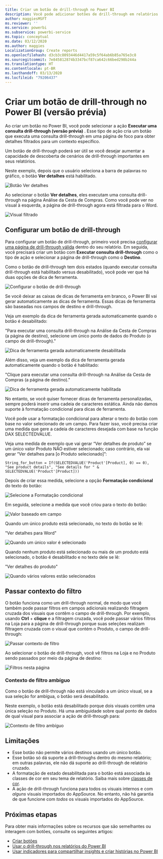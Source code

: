 ```yaml
---
title: Criar um botão de drill-through no Power BI
description: Você pode adicionar botões de drill-through em relatórios do Power BI que fazem seus relatórios se comportarem como aplicativos e aprofundarem o envolvimento com usuários.
author: maggiesMSFT
ms.reviewer: ''
ms.service: powerbi
ms.subservice: powerbi-service
ms.topic: conceptual
ms.date: 03/12/2020
ms.author: maggies
LocalizationGroup: Create reports
ms.openlocfilehash: d3cb3c8093446d4417a59c5f64ab6b85a765e3c8
ms.sourcegitcommit: 7e845812874b3347bcf87ca642c66bed298b244a
ms.translationtype: HT
ms.contentlocale: pt-BR
ms.lasthandoff: 03/13/2020
ms.locfileid: "79206437"
---
```

# <a name="create-a-drill-through-button-in-power-bi-preview"></a>Criar um botão de drill-through no Power BI (versão prévia)

Ao criar um botão no Power BI, você pode selecionar a ação **Executar uma consulta drill-through (versão prévia)** . Esse tipo de ação cria um botão que executa uma consulta drill-through em uma página de foco para obter detalhes filtrados para um contexto específico.

Um botão de drill-through poderá ser útil se você desejar aumentar a capacidade de descoberta de cenários de drill-through importantes em seus relatórios.

Neste exemplo, depois que o usuário seleciona a barra de palavras no gráfico, o botão **Ver detalhes** está habilitado.

![Botão Ver detalhes](media/desktop-drill-through-buttons/power-bi-drill-through-visual-button.png)

Ao selecionar o botão **Ver detalhes**, eles executam uma consulta drill-through na página Análise da Cesta de Compras. Como você pode ver no visual à esquerda, a página de drill-through agora está filtrada para o Word.

![Visual filtrado](media/desktop-drill-through-buttons/power-bi-drill-through-destination.png)

## <a name="set-up-a-drill-through-button"></a>Configurar um botão de drill-through

Para configurar um botão de drill-through, primeiro você precisa [configurar uma página de drill-through válida](desktop-drillthrough.md) dentro do seu relatório. Em seguida, você precisará criar um botão com **Executar consulta drill-through** como o tipo de ação e selecionar a página de drill-through como o **Destino**.

Como o botão de drill-through tem dois estados (quando executar consulta drill-through está habilitado versus desabilitado), você pode ver que há duas opções de dica de ferramenta.

![Configurar o botão de drill-through](media/desktop-drill-through-buttons/power-bi-create-drill-through-button.png)

Se você deixar as caixas de dicas de ferramenta em branco, o Power BI vai gerar automaticamente as dicas de ferramenta. Essas dicas de ferramenta são baseadas nos campos de destino e drill-through.

Veja um exemplo da dica de ferramenta gerada automaticamente quando o botão é desabilitado:

"Para executar uma consulta drill-through na Análise da Cesta de Compras (a página de destino), selecione um único ponto de dados do Produto (o campo de drill-through)."

![Dica de ferramenta gerada automaticamente desabilitada](media/desktop-drill-through-buttons/power-bi-drill-through-tooltip-disabled.png)

Além disso, veja um exemplo da dica de ferramenta gerada automaticamente quando o botão é habilitado:

"Clique para executar uma consulta drill-through na Análise da Cesta de Compras (a página de destino)."

![Dica de ferramenta gerada automaticamente habilitada](media/desktop-drill-through-buttons/power-bi-drill-through-visual-button.png)

No entanto, se você quiser fornecer dicas de ferramenta personalizadas, sempre poderá inserir uma cadeia de caracteres estática. Ainda não damos suporte à formatação condicional para dicas de ferramenta.

Você pode usar a formatação condicional para alterar o texto do botão com base no valor selecionado de um campo. Para fazer isso, você precisa criar uma medida que gere a cadeia de caracteres desejada com base na função DAX SELECTEDVALUE.

Veja uma medida de exemplo que vai gerar “Ver detalhes de produto” se um único valor Produto NÃO estiver selecionado; caso contrário, ela vai gerar “Ver detalhes para [o Produto selecionado]”:

```
String_for_button = If(SELECTEDVALUE('Product'[Product], 0) == 0), "See product details", "See details for " & SELECTEDVALUE('Product'[Product]))
```

Depois de criar essa medida, selecione a opção **Formatação condicional** do texto do botão:

![Selecione a Formatação condicional](media/desktop-drill-through-buttons/power-bi-button-conditional-tooltip.png)

Em seguida, selecione a medida que você criou para o texto do botão:

![Valor baseado em campo](media/desktop-drill-through-buttons/power-bi-conditional-measure.png)

Quando um único produto está selecionado, no texto do botão se lê:

"Ver detalhes para Word"

![Quando um único valor é selecionado](media/desktop-drill-through-buttons/power-bi-conditional-button-text.png)

Quando nenhum produto está selecionado ou mais de um produto está selecionado, o botão é desabilitado e no texto dele se lê:

"Ver detalhes do produto"

![Quando vários valores estão selecionados](media/desktop-drill-through-buttons/power-bi-button-conditional-text-2.png)

## <a name="pass-filter-context"></a>Passar contexto do filtro

O botão funciona como um drill-through normal, de modo que você também pode passar filtros em campos adicionais realizando filtragem cruzada dos visuais que contêm o campo de drill-through. Por exemplo, usando **Ctrl** + **clique** e a filtragem cruzada, você pode passar vários filtros na Loja para a página de drill-through porque suas seleções realizam filtragem cruzada com o visual que contém o Produto, o campo de drill-through:

![Passar contexto de filtro](media/desktop-drill-through-buttons/power-bi-cross-filter-drill-through-button.png)

Ao selecionar o botão de drill-through, você vê filtros na Loja e no Produto sendo passados por meio da página de destino:

![Filtros nesta página](media/desktop-drill-through-buttons/power-bi-button-filters-passed-through.png)

### <a name="ambiguous-filter-context"></a>Contexto de filtro ambíguo

Como o botão de drill-through não está vinculado a um único visual, se a sua seleção for ambígua, o botão será desabilitado.

Neste exemplo, o botão está desabilitado porque dois visuais contêm uma única seleção no Produto. Há uma ambiguidade sobre qual ponto de dados de qual visual para associar a ação de drill-through para:

![Contexto de filtro ambíguo](media/desktop-drill-through-buttons/power-bi-button-disabled-ambiguity.png)

## <a name="limitations"></a>Limitações

- Esse botão não permite vários destinos usando um único botão.
- Esse botão só dá suporte a drill-throughs dentro do mesmo relatório; em outras palavras, ele não dá suporte ao drill-through de relatório cruzado.
- A formatação de estado desabilitada para o botão está associada às classes de cor em seu tema de relatório. Saiba mais sobre [classes de cor](desktop-report-themes.md#setting-structural-colors).
- A ação de drill-through funciona para todos os visuais internos e com *alguns* visuais importados do AppSource. No entanto, não há garantia de que funcione com *todos* os visuais importados do AppSource.

## <a name="next-steps"></a>Próximas etapas
Para obter mais informações sobre os recursos que são semelhantes ou interagem com botões, consulte os seguintes artigos:

* [Criar botões](desktop-buttons.md)
* [Usar o drill-through nos relatórios do Power BI](desktop-drillthrough.md)
* [Usar indicadores para compartilhar insights e criar histórias no Power BI](desktop-bookmarks.md)

